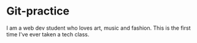 # Git-practice
I am a web dev student who loves art, music and fashion. This is the first time I've ever taken a tech class.
